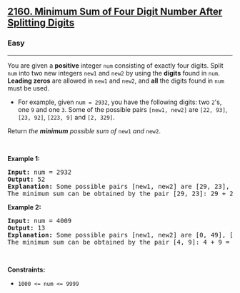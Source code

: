 <h2><a href="https://leetcode.com/problems/minimum-sum-of-four-digit-number-after-splitting-digits/">2160. Minimum Sum of Four Digit Number After Splitting Digits</a></h2><h3>Easy</h3><hr><div style="user-select: auto;"><p style="user-select: auto;">You are given a <strong style="user-select: auto;">positive</strong> integer <code style="user-select: auto;">num</code> consisting of exactly four digits. Split <code style="user-select: auto;">num</code> into two new integers <code style="user-select: auto;">new1</code> and <code style="user-select: auto;">new2</code> by using the <strong style="user-select: auto;">digits</strong> found in <code style="user-select: auto;">num</code>. <strong style="user-select: auto;">Leading zeros</strong> are allowed in <code style="user-select: auto;">new1</code> and <code style="user-select: auto;">new2</code>, and <strong style="user-select: auto;">all</strong> the digits found in <code style="user-select: auto;">num</code> must be used.</p>

<ul style="user-select: auto;">
	<li style="user-select: auto;">For example, given <code style="user-select: auto;">num = 2932</code>, you have the following digits: two <code style="user-select: auto;">2</code>'s, one <code style="user-select: auto;">9</code> and one <code style="user-select: auto;">3</code>. Some of the possible pairs <code style="user-select: auto;">[new1, new2]</code> are <code style="user-select: auto;">[22, 93]</code>, <code style="user-select: auto;">[23, 92]</code>, <code style="user-select: auto;">[223, 9]</code> and <code style="user-select: auto;">[2, 329]</code>.</li>
</ul>

<p style="user-select: auto;">Return <em style="user-select: auto;">the <strong style="user-select: auto;">minimum</strong> possible sum of </em><code style="user-select: auto;">new1</code><em style="user-select: auto;"> and </em><code style="user-select: auto;">new2</code>.</p>

<p style="user-select: auto;">&nbsp;</p>
<p style="user-select: auto;"><strong style="user-select: auto;">Example 1:</strong></p>

<pre style="user-select: auto;"><strong style="user-select: auto;">Input:</strong> num = 2932
<strong style="user-select: auto;">Output:</strong> 52
<strong style="user-select: auto;">Explanation:</strong> Some possible pairs [new1, new2] are [29, 23], [223, 9], etc.
The minimum sum can be obtained by the pair [29, 23]: 29 + 23 = 52.
</pre>

<p style="user-select: auto;"><strong style="user-select: auto;">Example 2:</strong></p>

<pre style="user-select: auto;"><strong style="user-select: auto;">Input:</strong> num = 4009
<strong style="user-select: auto;">Output:</strong> 13
<strong style="user-select: auto;">Explanation:</strong> Some possible pairs [new1, new2] are [0, 49], [490, 0], etc. 
The minimum sum can be obtained by the pair [4, 9]: 4 + 9 = 13.
</pre>

<p style="user-select: auto;">&nbsp;</p>
<p style="user-select: auto;"><strong style="user-select: auto;">Constraints:</strong></p>

<ul style="user-select: auto;">
	<li style="user-select: auto;"><code style="user-select: auto;">1000 &lt;= num &lt;= 9999</code></li>
</ul>
</div>
